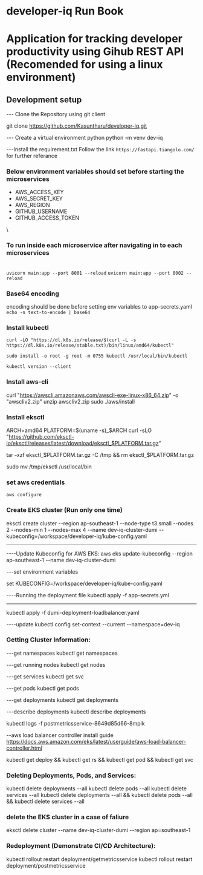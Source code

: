# developer-iq Run Book
# Application for tracking developer productivity using Gihub REST API (Recomended for using a linux environment)

## Development setup

--- Clone the Repository using git client

git clone https://github.com/Kasuntharu/developer-iq.git

--- Create a virtual environment python
python -m venv dev-iq

---Install the requirement.txt
Follow the link ```https://fastapi.tiangolo.com/``` for further referance

### Below environment variables should set before starting the microservices
- AWS_ACCESS_KEY
- AWS_SECRET_KEY
- AWS_REGION
- GITHUB_USERNAME
- GITHUB_ACCESS_TOKEN

\
### To run inside each microservice after navigating in to each microservices
\
`uvicorn main:app --port 8001 --reload`
`uvicorn main:app --port 8002 --reload`



### Base64 encoding
encoding should be done before setting env variables to app-secrets.yaml
`echo -n text-to-encode | base64`

### Install kubectl
```curl -LO "https://dl.k8s.io/release/$(curl -L -s https://dl.k8s.io/release/stable.txt)/bin/linux/amd64/kubectl"```

`sudo install -o root -g root -m 0755 kubectl /usr/local/bin/kubectl`

`kubectl version --client`


### Install aws-cli
curl "https://awscli.amazonaws.com/awscli-exe-linux-x86_64.zip" -o "awscliv2.zip"
unzip awscliv2.zip
sudo ./aws/install


### Install eksctl
ARCH=amd64
PLATFORM=$(uname -s)_$ARCH
curl -sLO "https://github.com/eksctl-io/eksctl/releases/latest/download/eksctl_$PLATFORM.tar.gz"

tar -xzf eksctl_$PLATFORM.tar.gz -C /tmp && rm eksctl_$PLATFORM.tar.gz

sudo mv /tmp/eksctl /usr/local/bin


### set aws credentials
 `aws configure`


### Create EKS cluster (Run only one time)

eksctl create cluster  --region ap-southeast-1 --node-type t3.small  --nodes 2  --nodes-min 1  --nodes-max 4 --name dev-iq-cluster-dumi --kubeconfig=/workspace/developer-iq/kube-config.yaml

----


----Update Kubeconfig for AWS EKS:
aws eks update-kubeconfig --region ap-southeast-1 --name dev-iq-cluster-dumi

---set environment variables

set KUBECONFIG=/workspace/developer-iq/kube-config.yaml

----Running the deployment file 
kubectl apply -f app-secrets.yml


----
kubectl apply -f dumi-deployment-loadbalancer.yaml


----update
kubectl config set-context --current --namespace=dev-iq

### Getting Cluster Information:
---get namespaces
kubectl get namespaces

---get running nodes
kubectl get nodes

---get services
kubectl get svc

---get pods
kubectl get pods

---get deployments
kubectl get deployments

---describe deployments
kubectl describe deployments

kubectl logs -f postmetricsservice-8649d85d66-8mplk


--aws load balancer controller install guide
https://docs.aws.amazon.com/eks/latest/userguide/aws-load-balancer-controller.html


kubectl get deploy && kubectl get rs && kubectl get pod && kubectl get svc

### Deleting Deployments, Pods, and Services:
kubectl delete deployments --all
kubectl delete pods --all
kubectl delete services --all
kubectl delete deployments --all && kubectl delete pods --all && kubectl delete services --all


### delete the EKS cluster in a case of faliure 
eksctl delete cluster --name dev-iq-cluster-dumi --region ap=southeast-1

### Redeployment (Demonstrate CI/CD Architecture):

kubectl rollout restart deployment/getmetricsservice
kubectl rollout restart deployment/postmetricsservice
